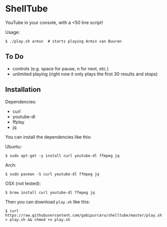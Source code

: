 ShellTube
=========

YouTube in your console, with a <50 line script!

Usage:

    $ ./play.sh armin  # starts playing Armin van Buuren

To Do
-----

- controls (e.g. space for pause, n for next, etc.)
- unlimited playing (right now it only plays the first 30 results and stops)

Installation
------------

Dependencies:
- curl
- youtube-dl
- ffplay
- jq

You can install the dependencies like this:

Ubuntu:

    $ sudo apt-get -y install curl youtube-dl ffmpeg jq

Arch:

    $ sudo pacman -S curl youtube-dl ffmpeg jq

OSX (not tested):

    $ brew install curl youtube-dl ffmpeg jq
    
Then you can download `play.sh` like this:

    $ curl https://raw.githubusercontent.com/gabipurcaru/shelltube/master/play.sh > play.sh && chmod +x play.sh
